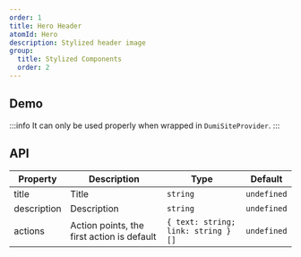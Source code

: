 ```yaml
---
order: 1
title: Hero Header
atomId: Hero
description: Stylized header image
group:
  title: Stylized Components
  order: 2
---
```


## Demo

<code src="./demos/Hero"></code>

:::info
It can only be used properly when wrapped in `DumiSiteProvider`.
:::

## API

| Property    | Description                                | Type                               | Default     |
| ----------- | ------------------------------------------ | ---------------------------------- | ----------- |
| title       | Title                                      | `string`                           | `undefined` |
| description | Description                                | `string`                           | `undefined` |
| actions     | Action points, the first action is default | `{ text: string; link: string }[]` | `undefined` |

